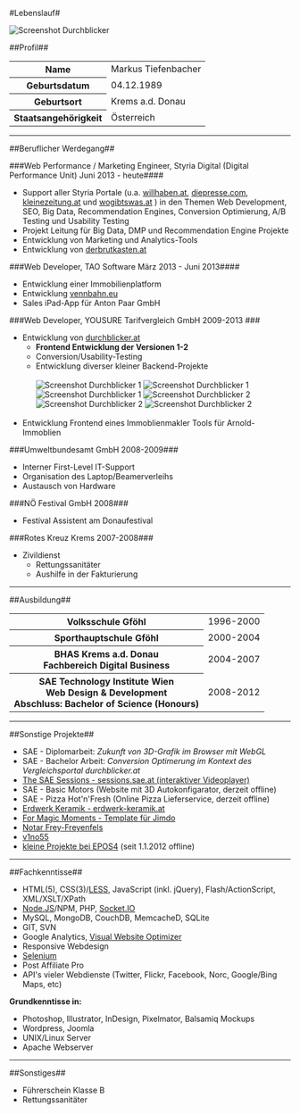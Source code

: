 #Lebenslauf#

![Screenshot Durchblicker](https://raw.github.com/tiefenb/ll/master/images/thumbs/myself.jpg)

##Profil##

<table>
	<tr><th>Name</th><td>Markus Tiefenbacher</td></tr>
	<tr><th>Geburtsdatum</th><td>04.12.1989</td></tr>
	<tr><th>Geburtsort</th><td>Krems a.d. Donau</td></tr>
	<tr><th>Staatsangehörigkeit</th><td>Österreich</td></tr>
</table>

---

##Beruflicher Werdegang##

###Web Performance / Marketing Engineer, Styria Digital (Digital Performance Unit) Juni 2013 - heute####

* Support aller Styria Portale (u.a. [willhaben.at](http://www.willhaben.at/), [diepresse.com](http://diepresse.at/), [kleinezeitung.at](http://www.kleinezeitung.at/) und [wogibtswas.at](http://www.wogibtswas.at/) ) in den Themen Web Development, SEO, Big Data, Recommendation Engines, Conversion Optimierung, A/B Testing und Usability Testing
* Projekt Leitung für Big Data, DMP und Recommendation Engine Projekte
* Entwicklung von Marketing und Analytics-Tools
* Entwicklung von [derbrutkasten.at](https://www.derbrutkasten.at/)

###Web Developer, TAO Software März 2013 - Juni 2013####

* Entwicklung einer Immobilienplatform
* Entwicklung [vennbahn.eu](http://www.vennbahn.eu/)
* Sales iPad-App für Anton Paar GmbH

###Web Developer, YOUSURE Tarifvergleich GmbH 2009-2013 ###
* Entwicklung von [durchblicker.at](https://durchblicker.at)
	* **Frontend Entwicklung der Versionen 1-2**
	* Conversion/Usability-Testing
	* Entwicklung diverser kleiner Backend-Projekte
	<br/><br/>
	![Screenshot Durchblicker 1](https://raw.github.com/tiefenb/ll/master/images/thumbs/db1.jpg) ![Screenshot Durchblicker 1](https://raw.github.com/tiefenb/ll/master/images/thumbs/db2.jpg) ![Screenshot Durchblicker 1](https://raw.github.com/tiefenb/ll/master/images/thumbs/db3.jpg)
	![Screenshot Durchblicker 2](https://raw.github.com/tiefenb/ll/master/images/thumbs/db4.jpg) ![Screenshot Durchblicker 2](https://raw.github.com/tiefenb/ll/master/images/thumbs/db5.jpg) ![Screenshot Durchblicker 2](https://raw.github.com/tiefenb/ll/master/images/thumbs/db6.jpg)
	<br/><br/>
* Entwicklung Frontend eines Immoblienmakler Tools für Arnold-Immoblien

###Umweltbundesamt GmbH 2008-2009###
*  Interner First-Level IT-Support
*  Organisation des Laptop/Beamerverleihs
*  Austausch von Hardware

###NÖ Festival GmbH 2008###
*  Festival Assistent am Donaufestival

###Rotes Kreuz Krems 2007-2008###
* Zivildienst
	* Rettungssanitäter
	* Aushilfe in der Fakturierung

---

##Ausbildung##

<table>
	<tr><th>Volksschule Gföhl</th><td>1996-2000</td></tr>
	<tr><th>Sporthauptschule Gföhl</th><td>2000-2004</td></tr>
	<tr><th>BHAS Krems a.d. Donau<br/>Fachbereich Digital Business</th><td>2004-2007</td></tr>
	<tr><th>SAE Technology Institute Wien<br/>Web Design & Development<br/>Abschluss: Bachelor of Science (Honours)</th><td>2008-2012</td></tr>
</table>

---

##Sonstige Projekte##
* SAE - Diplomarbeit: *Zukunft von 3D-Grafik im Browser mit WebGL*
* SAE - Bachelor Arbeit: *Conversion Optimerung im Kontext des Vergleichsportal durchblicker.at*
* [The SAE Sessions - sessions.sae.at (interaktiver Videoplayer)](http://sessions.sae.at)
* SAE - Basic Motors (Website mit 3D Autokonfigarator, derzeit offline)
* SAE - Pizza Hot'n'Fresh (Online Pizza Lieferservice, derzeit offline)
* [Erdwerk Keramik - erdwerk-keramik.at](http://www.erdwerk-keramik.at)
* [For Magic Moments - Template für Jimdo](http://www.for-magic-moments.com)
* [Notar Frey-Freyenfels](http://www.notar-frey-freyenfels.at)
* [v1no55](http://v1no55.at/)
* [kleine Projekte bei EPOS4](http://rip.epos4.at) (seit 1.1.2012 offline)

---

##Fachkenntisse##
* HTML(5), CSS(3)/[LESS](http://lesscss.org/), JavaScript (inkl. jQuery), Flash/ActionScript, XML/XSLT/XPath
* [Node.JS](http://nodejs.org/)/NPM, PHP, [Socket.IO](http://socket.io/)
* MySQL, MongoDB, CouchDB, MemcacheD, SQLite
* GIT, SVN
* Google Analytics, [Visual Website Optimizer](http://visualwebsiteoptimizer.com/)
* Responsive Webdesign
* [Selenium](http://seleniumhq.org/)
* Post Affiliate Pro
* API's vieler Webdienste (Twitter, Flickr, Facebook, Norc, Google/Bing Maps, etc)

**Grundkenntisse in:**

* Photoshop, Illustrator, InDesign, Pixelmator, Balsamiq Mockups
* Wordpress, Joomla
* UNIX/Linux Server
* Apache Webserver

---

##Sonstiges##
* Führerschein Klasse B
* Rettungssanitäter
